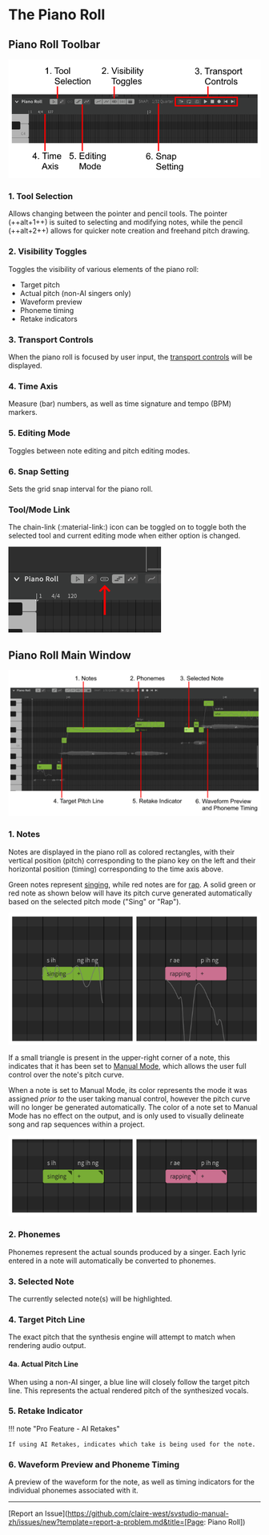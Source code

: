 # The Piano Roll

## Piano Roll Toolbar

![The Piano Roll](../img/workspace/piano-roll-controls-2.png)

### 1. Tool Selection
Allows changing between the pointer and pencil tools. The pointer (++alt+1++) is suited to selecting and modifying notes, while the pencil (++alt+2++) allows for quicker note creation and freehand pitch drawing.

### 2. Visibility Toggles
Toggles the visibility of various elements of the piano roll:

- Target pitch
- Actual pitch (non-AI singers only)
- Waveform preview
- Phoneme timing
- Retake indicators

### 3. Transport Controls
When the piano roll is focused by user input, the [transport controls](../quickstart/playback.md) will be displayed.

### 4. Time Axis
Measure (bar) numbers, as well as time signature and tempo (BPM) markers.

### 5. Editing Mode
Toggles between note editing and pitch editing modes.

### 6. Snap Setting
Sets the grid snap interval for the piano roll.

### Tool/Mode Link
The chain-link (:material-link:) icon can be toggled on to toggle both the selected tool and current editing mode when either option is changed.

![Tool/Mode Link](../img/workspace/tool-mode-link.png)

## Piano Roll Main Window

![The Piano Roll](../img/workspace/piano-roll.png)

### 1. Notes
Notes are displayed in the piano roll as colored rectangles, with their vertical position (pitch) corresponding to the piano key on the left and their horizontal position (timing) corresponding to the time axis above.

Green notes represent [singing](../ai-functions/pitch-mode-sing.md), while red notes are for [rap](../ai-functions/pitch-mode-rap.md). A solid green or red note as shown below will have its pitch curve generated automatically based on the selected pitch mode ("Sing" or "Rap").

![Notes in Sing and Rap mode](../img/quickstart/pitch-mode-colors.png)

If a small triangle is present in the upper-right corner of a note, this indicates that it has been set to [Manual Mode](../advanced/pitch-mode-manual.md), which allows the user full control over the note's pitch curve.

When a note is set to Manual Mode, its color represents the mode it was assigned *prior to* the user taking manual control, however the pitch curve will no longer be generated automatically. The color of a note set to Manual Mode has no effect on the output, and is only used to visually delineate song and rap sequences within a project.

![Notes in Manual Mode](../img/quickstart/pitch-mode-indicator.png)

### 2. Phonemes
Phonemes represent the actual sounds produced by a singer. Each lyric entered in a note will automatically be converted to phonemes.

### 3. Selected Note
The currently selected note(s) will be highlighted.

### 4. Target Pitch Line
The exact pitch that the synthesis engine will attempt to match when rendering audio output.

#### 4a. Actual Pitch Line
When using a non-AI singer, a blue line will closely follow the target pitch line. This represents the actual rendered pitch of the synthesized vocals.

### 5. Retake Indicator
!!! note "Pro Feature - AI Retakes"

    If using AI Retakes, indicates which take is being used for the note.

### 6. Waveform Preview and Phoneme Timing
A preview of the waveform for the note, as well as timing indicators for the individual phonemes associated with it.

---

[Report an Issue](https://github.com/claire-west/svstudio-manual-zh/issues/new?template=report-a-problem.md&title=[Page: Piano Roll])